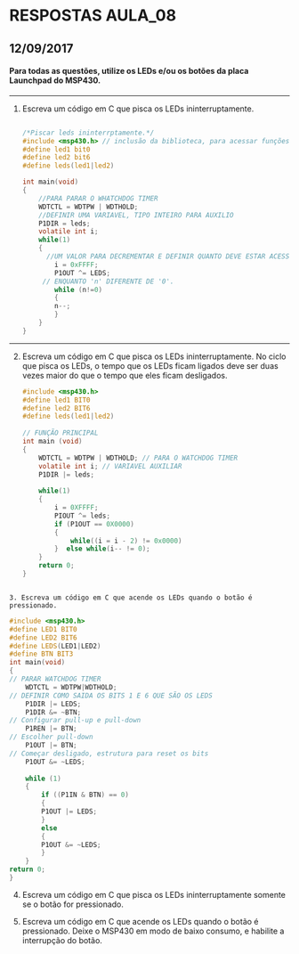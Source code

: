 # RESPOSTAS AULA_08
## 12/09/2017 

#### Para todas as questões, utilize os LEDs e/ou os botões da placa Launchpad do MSP430.
*****

1. Escreva um código em C que pisca os LEDs ininterruptamente.

    ```C

    /*Piscar leds ininterrptamente.*/
    #include <msp430.h> // inclusão da biblioteca, para acessar funções do msp
    #define led1 bit0
    #define led2 bit6
    #define leds(led1|led2)
    
    int main(void)
    {
        //PARA PARAR O WHATCHDOG TIMER
        WDTCTL = WDTPW | WDTHOLD;
        //DEFINIR UMA VARIAVEL, TIPO INTEIRO PARA AUXILIO
        P1DIR = leds;
        volatile int i;    
        while(1)
        {
          //UM VALOR PARA DECREMENTAR E DEFINIR QUANTO DEVE ESTAR ACESSO/APAGADO
            i = 0xFFFF;
            P1OUT ^= LEDS;
         // ENQUANTO 'n' DIFERENTE DE '0'.     
            while (n!=0)
            {
            n--;
            }
        }
    }
    
    ```
*****
2. Escreva um código em C que pisca os LEDs ininterruptamente. No ciclo que pisca os LEDs, o tempo que os LEDs ficam ligados deve ser duas vezes maior do que o tempo que eles ficam desligados.

    ```C
    #include <msp430.h>
    #define led1 BIT0
    #define led2 BIT6
    #define leds(led1|led2)
  
    // FUNÇÃO PRINCIPAL
    int main (void)
    {
        WDTCTL = WDTPW | WDTHOLD; // PARA O WATCHDOG TIMER
        volatile int i; // VARIAVEL AUXILIAR
        P1DIR |= leds;
        
        while(1)
        {
            i = 0XFFFF;
            PIOUT ^= leds;       
            if (P1OUT == 0X0000)
            {
                while((i = i - 2) != 0x0000)
            }  else while(i-- != 0);
        }
        return 0;
    }     
```

3. Escreva um código em C que acende os LEDs quando o botão é pressionado.
```
```C
#include <msp430.h>
#define LED1 BIT0
#define LED2 BIT6
#define LEDS(LED1|LED2)
#define BTN BIT3
int main(void)
{
// PARAR WATCHDOG TIMER
	WDTCTL = WDTPW|WDTHOLD;
// DEFINIR COMO SAIDA OS BITS 1 E 6 QUE SÃO OS LEDS
	P1DIR |= LEDS;
	P1DIR &= ~BTN;
// Configurar pull-up e pull-down
	P1REN |= BTN;
// Escolher pull-down
	P1OUT |= BTN;
// Começar desligado, estrutura para reset os bits
	P1OUT &= ~LEDS;
       
	while (1)
	{
		if ((P1IN & BTN) == 0)
		{               
		P1OUT |= LEDS;
		}
		else 
		{
		P1OUT &= ~LEDS;
		}
	}
return 0;
}
```
4. Escreva um código em C que pisca os LEDs ininterruptamente somente se o botão for pressionado.

5. Escreva um código em C que acende os LEDs quando o botão é pressionado. Deixe o MSP430 em modo de baixo consumo, e habilite a interrupção do botão.
